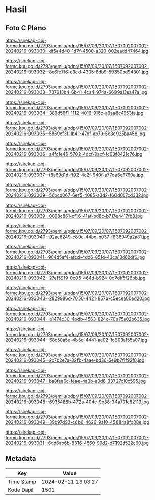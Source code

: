 # Hasil

## Foto C Plano

https://sirekap-obj-formc.kpu.go.id/2793/pemilu/pdpr/15/07/09/20/07/1507092007002-20240216-093030--df5e4d40-1d7f-4500-a320-002eadd47464.jpg

https://sirekap-obj-formc.kpu.go.id/2793/pemilu/pdpr/15/07/09/20/07/1507092007002-20240216-093032--8e6fe7f6-e3cd-4305-8db9-59350bd94301.jpg

https://sirekap-obj-formc.kpu.go.id/2793/pemilu/pdpr/15/07/09/20/07/1507092007002-20240216-093033--737613b4-6b41-4ca4-974a-6699a13ea47a.jpg

https://sirekap-obj-formc.kpu.go.id/2793/pemilu/pdpr/15/07/09/20/07/1507092007002-20240216-093034--389d56f1-1112-4016-916c-a6aa8c4953fa.jpg

https://sirekap-obj-formc.kpu.go.id/2793/pemilu/pdpr/15/07/09/20/07/1507092007002-20240216-093035--5869ef3f-1b41-47df-ab79-5c3e925ba458.jpg

https://sirekap-obj-formc.kpu.go.id/2793/pemilu/pdpr/15/07/09/20/07/1507092007002-20240216-093036--a4fc1e45-5702-4dcf-9acf-fc93f8421c76.jpg

https://sirekap-obj-formc.kpu.go.id/2793/pemilu/pdpr/15/07/09/20/07/1507092007002-20240216-093037--f8a69d1d-ff92-4c2f-940f-a77ca6c6760a.jpg

https://sirekap-obj-formc.kpu.go.id/2793/pemilu/pdpr/15/07/09/20/07/1507092007002-20240216-093039--56bcd067-6ef5-4085-a3d2-f60d007cd332.jpg

https://sirekap-obj-formc.kpu.go.id/2793/pemilu/pdpr/15/07/09/20/07/1507092007002-20240216-093039--0098c861-cf16-41af-bd8c-b717e4417fb8.jpg

https://sirekap-obj-formc.kpu.go.id/2793/pemilu/pdpr/15/07/09/20/07/1507092007002-20240216-093040--92ae6249-c89c-44bd-b037-f836949a2a81.jpg

https://sirekap-obj-formc.kpu.go.id/2793/pemilu/pdpr/15/07/09/20/07/1507092007002-20240216-093041--984d5af4-efcd-4dd6-851d-43ca13d62df6.jpg

https://sirekap-obj-formc.kpu.go.id/2793/pemilu/pdpr/15/07/09/20/07/1507092007002-20240216-093042--27e15919-0c05-464d-b924-0c7dff5f26bb.jpg

https://sirekap-obj-formc.kpu.go.id/2793/pemilu/pdpr/15/07/09/20/07/1507092007002-20240216-093043--2829986d-7050-4421-857b-c5ecea00ed20.jpg

https://sirekap-obj-formc.kpu.go.id/2793/pemilu/pdpr/15/07/09/20/07/1507092007002-20240216-093044--b1474c30-4bdb-4563-824c-70a75e02b635.jpg

https://sirekap-obj-formc.kpu.go.id/2793/pemilu/pdpr/15/07/09/20/07/1507092007002-20240216-093044--68c50a5e-4b5d-4441-ae02-1c803a155a07.jpg

https://sirekap-obj-formc.kpu.go.id/2793/pemilu/pdpr/15/07/09/20/07/1507092007002-20240216-093045--2c7b2e7a-32fb-4aae-bd36-5e9b7f1f92f8.jpg

https://sirekap-obj-formc.kpu.go.id/2793/pemilu/pdpr/15/07/09/20/07/1507092007002-20240216-093047--ba8fea6c-feae-4a3b-a0d8-33727c10c595.jpg

https://sirekap-obj-formc.kpu.go.id/2793/pemilu/pdpr/15/07/09/20/07/1507092007002-20240216-093048--6935488b-472a-404e-9b38-34a701e82113.jpg

https://sirekap-obj-formc.kpu.go.id/2793/pemilu/pdpr/15/07/09/20/07/1507092007002-20240216-093049--39b97d93-c6b6-4626-9a10-45884a8fd08e.jpg

https://sirekap-obj-formc.kpu.go.id/2793/pemilu/pdpr/15/07/09/20/07/1507092007002-20240216-093031--6dd6ab6b-8316-4560-99d2-d7192d522c60.jpg


## Metadata

| Key        | Value               |
| ---------- | ------------------- |
| Time Stamp | 2024-02-21 13:03:27 |
| Kode Dapil | 1501                |




